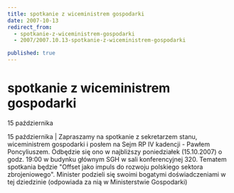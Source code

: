 ```yaml
---
title: spotkanie z wiceministrem gospodarki
date: 2007-10-13
redirect_from: 
  - spotkanie-z-wiceministrem-gospodarki
  - 2007/2007.10.13-spotkanie-z-wiceministrem-gospodarki

published: true
---
```




# spotkanie z wiceministrem gospodarki

<time>15 października</time>

15 października | 
Zapraszamy na spotkanie z sekretarzem stanu, wiceministrem gospodarki i posłem na Sejm RP IV kadencji - Pawłem Poncyliuszem. Odbędzie się ono w najbliższy poniedziałek (15.10.2007) o godz. 19:00 w budynku głównym SGH w sali konferencyjnej 320. 
Tematem spotkania będzie "Offset jako impuls do rozwoju polskiego sektora zbrojeniowego". Minister podzieli się swoimi bogatymi doświadczeniami w tej dziedzinie (odpowiada za nią w Ministerstwie Gospodarki)


<!--CONTENT FROM OLD SERVER (jos before 2013): 15 października | 
Zapraszamy na spotkanie z sekretarzem stanu, wiceministrem gospodarki i posłem na Sejm RP IV kadencji - Pawłem Poncyliuszem. Odbędzie się ono w najbliższy poniedziałek (15.10.2007) o godz. 19:00 w budynku głównym SGH w sali konferencyjnej 320. 


Tematem spotkania będzie "Offset jako impuls do rozwoju polskiego sektora zbrojeniowego". Minister podzieli się swoimi bogatymi doświadczeniami w tej dziedzinie (odpowiada za nią w Ministerstwie Gospodarki)

-->

<!--{{json:{"created_date":"2007-10-13 15:26:28","publish_down":"0000-00-00 00:00:00","id":"520"}}}-->